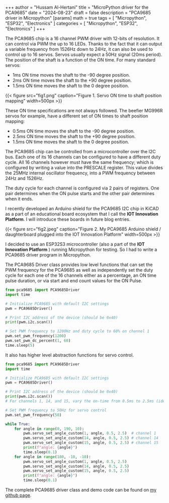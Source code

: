 +++
author = "Hussam Al-Hertani"
title = "MicroPython driver for the PCA9685"
date = "2024-08-23"
draft = false
description = "PCA9685 driver in Micropython"
[params]
  math = true
tags = [
    "Micropython", "ESP32", "Electronics"
]
categories = [
    "Micropython", "ESP32", "Electronics"
]
+++

The PCA9685 chip is a 16 channel PWM driver with 12-bits of resolution. It can control via PWM the up to 16 LEDs. Thanks to the fact that it can output a variable frequency from 1526Hz down to 24Hz, it can also be used to control up to 16 servos. Servos usually expect a 50Hz signal (20ms period). The position of the shaft is a function of the ON time. For many standard servos: 

- 1ms ON time moves the shaft to the -90 degree position. 
- 2ms ON time moves the shaft to the +90 degree position. 
- 1.5ms ON time moves the shaft to the 0 degree position.

{{< figure src="fig1.png" caption="Figure 1. Servo ON time to shaft position mapping" width=500px >}}

These  ON time specifications are not always followed. The beefier MG996R servos for example, have a different set of ON times to shaft position mapping:

- 0.5ms ON time moves the shaft to the -90 degree position. 
- 2.5ms ON time moves the shaft to the +90 degree position. 
- 1.5ms ON time moves the shaft to the 0 degree position.

The PCA9685 chip can be controlled from a microcontroller over the I2C bus. Each one of its 16 channels can be configured to have a different duty cycle. All 16 channels however must have the same frequency; which is configured by writing a value into the PRESCALE register. This value divides the 25MHz internal oscillator frequency, into a PWM frequency between 24Hz and 1526Hz.

The duty cycle for each channel is configured via 2 pairs of registers. One pair determines when the ON pulse starts and the other pair determines when it ends.

I recently developed an Arduino shield for the PCA9685 I2C chip in KiCAD as a part of an educational board ecosystem that I call the **IOT Innovation Platform**. I will introduce these boards in future blog entries.

{{< figure src="fig2.jpeg" caption="Figure 2. My PCA9685 Arduino shield / daughterboard plugged into the IOT Innovation Platform" width=500px >}}

I decided to use an ESP32S3 microcontroller (also a part of the **IOT Innovation Platform** ) running Micropython for testing. So I had to write a PCA9685 driver program in Micropython. 

The PCA9685 Driver class provides low level functions that can set the PWM frequency for the PCA9685 as well as independently set the duty cycle for each one of the 16 channels either as a percentage, an ON time pulse duration, or via start and end count values for the ON Pulse. 

```Python
from pca9685 import PCA9685Driver
import time

# Initialize PCA9685 with default I2C settings
pwm = PCA9685Driver()

# Print I2C address of the device (should be 0x40)
print(pwm.i2c.scan())

# Set PWM frequency to 1200Hz and duty cycle to 60% on channel 1
pwm.set_pwm_frequency(1200)
pwm.set_pwm_dc_percent(1, 60)
time.sleep(5)
```


It also has higher level abstraction functions for servo control.

```Python
from pca9685 import PCA9685Driver
import time

# Initialize PCA9685 with default I2C settings
pwm = PCA9685Driver()

# Print I2C address of the device (should be 0x40)
print(pwm.i2c.scan())
# For channels 1, 14, and 15, vary the on-time from 0.5ms to 2.5ms (ideal for 180° rotation for MG996R servos)

# Set PWM frequency to 50Hz for servo control
pwm.set_pwm_frequency(50)

while True:
    for angle in range(0, 190, 10):
        pwm.servo_set_angle_custom(1, angle, 0.5, 2.5)  # channel 1
        pwm.servo_set_angle_custom(14, angle, 0.5, 2.5) # channel 14
        pwm.servo_set_angle_custom(15, angle, 0.5, 2.5) # channel 15
        print(f"angle: {angle}")
        time.sleep(0.1)
    for angle in range(180, -10, -10):
        pwm.servo_set_angle_custom(1, angle, 0.5, 2.5)
        pwm.servo_set_angle_custom(14, angle, 0.5, 2.5)
        pwm.servo_set_angle_custom(15, angle, 0.5, 2.5)
        print(f"angle: {angle}")
        time.sleep(0.1)
```
The complete PCA9685 driver class and demo code can be found on [my github page](https://github.com/halherta/pca9685). 